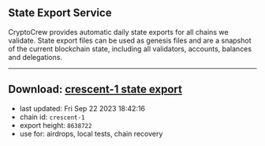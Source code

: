 ## State Export Service
CryptoCrew provides automatic daily state exports for all chains we validate. State export files can be used as genesis files and are a snapshot of the current blockchain state, including all validators, accounts, balances and delegations.

---
**Download: [crescent-1 state export](https://dl.ccvalidators.com/SERVICE/crescent/crescent-1_export_8638722.json)**
---

- last updated: Fri Sep 22 2023 18:42:16
- chain id: `crescent-1`
- export height: `8638722`
- use for: airdrops, local tests, chain recovery
